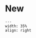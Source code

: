 # New
<div style="clear: both;">

```{figure} ../figures/confirmed.png
---
width: 35%
align: right
```

</div>
